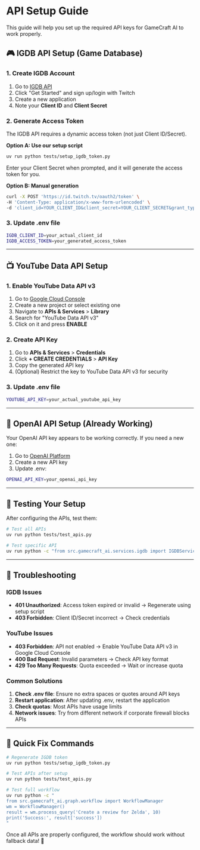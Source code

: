 # API Setup Guide

This guide will help you set up the required API keys for GameCraft AI to work properly.

## 🎮 IGDB API Setup (Game Database)

### 1. Create IGDB Account
1. Go to [IGDB API](https://api.igdb.com/)
2. Click "Get Started" and sign up/login with Twitch
3. Create a new application
4. Note your **Client ID** and **Client Secret**

### 2. Generate Access Token
The IGDB API requires a dynamic access token (not just Client ID/Secret).

**Option A: Use our setup script**
```bash
uv run python tests/setup_igdb_token.py
```
Enter your Client Secret when prompted, and it will generate the access token for you.

**Option B: Manual generation**
```bash
curl -X POST 'https://id.twitch.tv/oauth2/token' \
-H 'Content-Type: application/x-www-form-urlencoded' \
-d 'client_id=YOUR_CLIENT_ID&client_secret=YOUR_CLIENT_SECRET&grant_type=client_credentials'
```

### 3. Update .env file
```bash
IGDB_CLIENT_ID=your_actual_client_id
IGDB_ACCESS_TOKEN=your_generated_access_token
```

---

## 📺 YouTube Data API Setup

### 1. Enable YouTube Data API v3
1. Go to [Google Cloud Console](https://console.cloud.google.com/)
2. Create a new project or select existing one
3. Navigate to **APIs & Services** > **Library**
4. Search for "YouTube Data API v3"
5. Click on it and press **ENABLE**

### 2. Create API Key
1. Go to **APIs & Services** > **Credentials**
2. Click **+ CREATE CREDENTIALS** > **API Key**
3. Copy the generated API key
4. (Optional) Restrict the key to YouTube Data API v3 for security

### 3. Update .env file
```bash
YOUTUBE_API_KEY=your_actual_youtube_api_key
```

---

## 🤖 OpenAI API Setup (Already Working)

Your OpenAI API key appears to be working correctly. If you need a new one:

1. Go to [OpenAI Platform](https://platform.openai.com/api-keys)
2. Create a new API key
3. Update .env:
```bash
OPENAI_API_KEY=your_openai_api_key
```

---

## 🧪 Testing Your Setup

After configuring the APIs, test them:

```bash
# Test all APIs
uv run python tests/test_apis.py

# Test specific API
uv run python -c "from src.gamecraft_ai.services.igdb import IGDBService; print(IGDBService().search_game('Zelda'))"
```

---

## 🔧 Troubleshooting

### IGDB Issues
- **401 Unauthorized**: Access token expired or invalid → Regenerate using setup script
- **403 Forbidden**: Client ID/Secret incorrect → Check credentials

### YouTube Issues
- **403 Forbidden**: API not enabled → Enable YouTube Data API v3 in Google Cloud Console
- **400 Bad Request**: Invalid parameters → Check API key format
- **429 Too Many Requests**: Quota exceeded → Wait or increase quota

### Common Solutions
1. **Check .env file**: Ensure no extra spaces or quotes around API keys
2. **Restart application**: After updating .env, restart the application
3. **Check quotas**: Most APIs have usage limits
4. **Network issues**: Try from different network if corporate firewall blocks APIs

---

## 📝 Quick Fix Commands

```bash
# Regenerate IGDB token
uv run python tests/setup_igdb_token.py

# Test APIs after setup
uv run python tests/test_apis.py

# Test full workflow
uv run python -c "
from src.gamecraft_ai.graph.workflow import WorkflowManager
wm = WorkflowManager()
result = wm.process_query('Create a review for Zelda', 10)
print('Success:', result['success'])
"
```

Once all APIs are properly configured, the workflow should work without fallback data! 🚀
